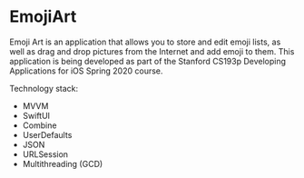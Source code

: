 # EmojiArt

Emoji Art is an application that allows you to store and edit emoji lists, as well as drag and drop pictures from the Internet and add emoji to them. This application is being developed as part of the Stanford CS193p Developing Applications for iOS Spring 2020 course.

Technology stack:

- MVVM
- SwiftUI
- Combine
- UserDefaults
- JSON
- URLSession
- Multithreading (GCD)
